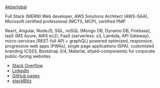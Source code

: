 [AkberIqbal](https://www.akberiqbal.com)

Full Stack (MERN) Web developer, AWS Solutions Architect (AWS-SAA), Microsoft certified professional (MCTS, MCP), certified PMP

React, Angular, NodeJS, SQL, noSQL (Mongo DB, Dynamo DB, Firebase), IaaS (MS Azure, AWS ec2), FaaS (serverless: s3, Lambda, API Gateway), micro-services (REST-full API + graphQL) powered optimized, responsive, progressive web apps (PWAs), single page applications (SPA), customized branding (CSS3, Bootstrap 3/4, Material, stlyed-components) for corporate public-facing websites

- [Stack Overflow](https://stackoverflow.com/users/8757883/akber-iqbal?tab=profile)
- [LinkedIn](https://au.linkedin.com/in/akberiqbal)
- [GitHub pages](https://akberiqbal.github.io/)
- [stackBlitz](https://stackblitz.com/@AkberIqbal)



<!---
AkberIqbal/AkberIqbal is a ✨ special ✨ repository because its `README.md` (this file) appears on your GitHub profile.
You can click the Preview link to take a look at your changes.
--->
